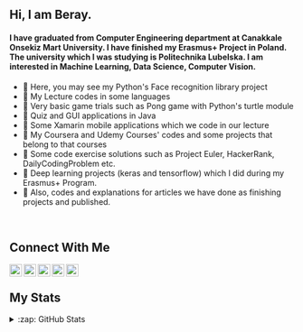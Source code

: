 ## Hi, I am Beray. 

#### I have graduated from Computer Engineering department at Canakkale Onsekiz Mart University. I have finished my Erasmus+ Project in Poland. The university which I was studying is Politechnika Lubelska. I am interested in Machine Learning, Data Science, Computer Vision.


- 🔭 Here, you may see my Python's Face recognition library project
- 🌱 My Lecture codes in some languages
- :seedling: Very basic game trials such as Pong game with Python's turtle module
- :deciduous_tree: Quiz and GUI applications in Java
- :palm_tree: Some Xamarin mobile applications which we code in our lecture
- :fallen_leaf: My Coursera and Udemy Courses' codes and some projects that belong to that courses
- :evergreen_tree: Some code exercise solutions such as Project Euler, HackerRank, DailyCodingProblem etc.
- :cactus: Deep learning projects (keras and tensorflow) which I did during my Erasmus+ Program.
- :seedling: Also, codes and explanations for articles we have done as finishing projects and published.


<br />

## Connect With Me
[<img align="left" alt="codeSTACKr | Twitter" width="22px" src="https://cdn.jsdelivr.net/npm/simple-icons@v3/icons/twitter.svg" />][twitter]
[<img align="left" alt="codeSTACKr | LinkedIn" width="22px" src="https://cdn.jsdelivr.net/npm/simple-icons@v3/icons/linkedin.svg" />][linkedin]
[<img align="left" alt="codeSTACKr | Instagram" width="22px" src="https://cdn.jsdelivr.net/npm/simple-icons@v3/icons/instagram.svg" />][instagram]
[<img align="left" alt="codeSTACKr | Facebook" width="22px" src="https://cdn.jsdelivr.net/npm/simple-icons@v3/icons/facebook.svg" />][facebook]
[<img align="left" alt="codeSTACKr | Spotify" width="22px" src="https://cdn.jsdelivr.net/npm/simple-icons@v3/icons/spotify.svg" />][spotify]



[twitter]: https://twitter.com/bberayboztepe
[linkedin]: https://www.linkedin.com/in/emre-beray-boztepe-ba246b1b0/
[instagram]: https://www.instagram.com/berayboztepe/
[facebook]: https://www.facebook.com/adovia00/
[spotify]: https://open.spotify.com/user/q78pxw5wlwvfvmn8te0cw716c?si=3d9b05301782487d

<br />

## My Stats
<details>
  <summary>:zap: GitHub Stats</summary>

  <img align="left" alt="berayboztepe's GitHub Stats" src="https://github-readme-stats.vercel.app/api?username=berayboztepe&hide=contribs,issues&show_icons=true&&show_icons=true&title_color=ffffff&icon_color=bb2acf&text_color=daf7dc&bg_color=151515"/>
  
  [![GitHub Streak](https://github-readme-streak-stats.herokuapp.com/?user=berayboztepe&theme=dark)](https://git.io/streak-stats)
  
  [![Top Langs](https://github-readme-stats.vercel.app/api/top-langs/?username=berayboztepe&layout=demo)](https://github.com/anuraghazra/github-readme-stats)
  
  ![](https://komarev.com/ghpvc/?username=berayboztepe)

</details>

